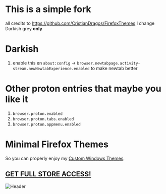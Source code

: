 # This is a simple fork 
all credits to https://github.com/CristianDragos/FirefoxThemes I change Darkish grey **only**

# Darkish 
1. enable this en `about:config` -> `browser.newtabpage.activity-stream.newNewtabExperience.enabled` to make newtab better

# Other proton entries that maybe you like it 
1. `browser.proton.enabled`
2. `browser.proton.tabs.enabled`
3. `browser.proton.appmenu.enabled`

# Minimal Firefox Themes
So you can properly enjoy my [Custom Windows Themes](https://gumroad.com/dpcdpc11).

## [GET FULL STORE ACCESS!](https://gumroad.com/l/ulmHF)
![Header](full_store_access_preview.png "Full Store Access")



